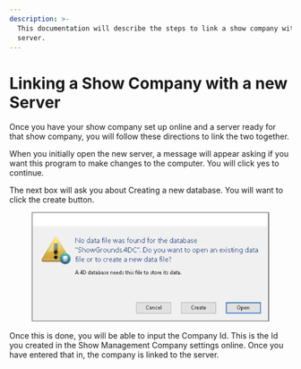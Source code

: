 ```yaml
---
description: >-
  This documentation will describe the steps to link a show company with it's
  server.
---
```


# Linking a Show Company with a new Server

Once you have your show company set up online and a server ready for that show company, you will follow these directions to link the two together.&#x20;

When you initially open the new server, a message will appear asking if you want this program to make changes to the computer. You will click yes to continue.&#x20;

The next box will ask you about Creating a new database. You will want to click the create button.

<figure><img src="../../.gitbook/assets/image (64).png" alt=""><figcaption></figcaption></figure>

Once this is done, you will be able to input the Company Id. This is the Id you created in the Show Management Company settings online. Once you have entered that in, the company is linked to the server.&#x20;
